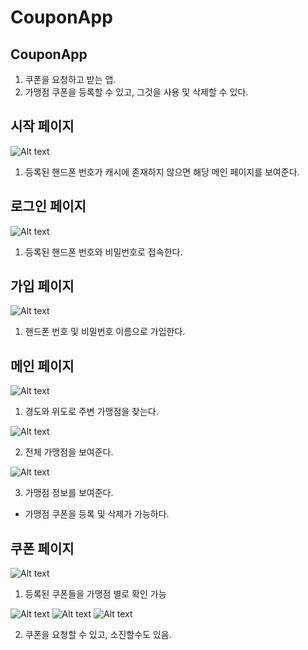 # CouponApp

CouponApp
-------------
1. 쿠폰을 요청하고 받는 앱.
2. 가맹점 쿠폰을 등록할 수 있고, 그것을 사용 및 삭제할 수 있다.

시작 페이지
-------------
![Alt text](/readme_images/main.png)

1. 등록된 핸드폰 번호가 캐시에 존재하지 않으면 해당 메인 페이지를 보여준다.

로그인 페이지
-------------
![Alt text](/readme_images/login.png)

1. 등록된 핸드폰 번호와 비밀번호로 접속한다.

가입 페이지
-------------
![Alt text](/readme_images/signup.png)

1. 핸드폰 번호 및 비밀번호 이름으로 가입한다.

메인 페이지
-------------
![Alt text](/readme_images/nearmerchant.png)

1. 경도와 위도로 주변 가맹점을 찾는다.

![Alt text](/readme_images/allmerchant.png)

2. 전체 가맹점을 보여준다.

![Alt text](/readme_images/detailmerchant.png)

3. 가맹점 정보를 보여준다.
- 가맹점 쿠폰을 등록 및 삭제가 가능하다.


쿠폰 페이지
-------------
![Alt text](/readme_images/usercoupon.png)

1. 등록된 쿠폰들을 가맹점 별로 확인 가능

![Alt text](/readme_images/coupon1.png)
![Alt text](/readme_images/coupon2.png)
![Alt text](/readme_images/coupon3.png)

2. 쿠폰을 요청할 수 있고, 소진할수도 있음.